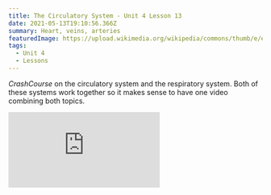 ```yaml
---
title: The Circulatory System - Unit 4 Lesson 13
date: 2021-05-13T19:10:56.366Z
summary: Heart, veins, arteries
featuredImage: https://upload.wikimedia.org/wikipedia/commons/thumb/e/e5/Diagram_of_the_human_heart_%28cropped%29.svg/800px-Diagram_of_the_human_heart_%28cropped%29.svg.png
tags:
  - Unit 4
  - Lessons
---
```

*CrashCourse* on the circulatory system and the respiratory system. Both of these systems work together so it makes sense to have one video combining both topics.

<div class="youtube-container"><iframe class="responsive-iframe" src="https://www.youtube.com/embed/9fxm85Fy4sQ" frameborder="0" allow="accelerometer; autoplay; clipboard-write; encrypted-media; gyroscope; picture-in-picture" allowfullscreen></iframe></div>